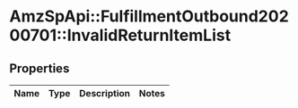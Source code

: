 # AmzSpApi::FulfillmentOutbound20200701::InvalidReturnItemList

## Properties
Name | Type | Description | Notes
------------ | ------------- | ------------- | -------------

